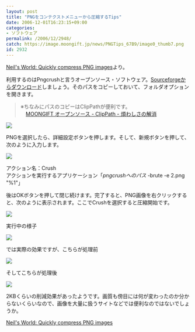 ```yaml
---
layout: post
title: "PNGをコンテクストメニューから圧縮するTips"
date: 2006-12-01T16:23:15+09:00
categories:
- ソフトウェア
permalink: /2006/12/2948/
catch: https://image.moongift.jp/news/PNGTips_67B9/image0_thumb7.png
id: 2932
---
```

[Neil's World: Quickly compress PNG images](http://www.neilturner.me.uk/2005/Feb/05/quickly_compress_png_images.html)より。

 

利用するのはPngcrushと言うオープンソース・ソフトウェア。[Sourceforgeからダウンロード](http://sourceforge.net/project/showfiles.php?group_id=1689&package_id=6641&release_id=100821)しましょう。そのパスをコピーしておいて、フォルダオプションを開きます。

 

> ※ちなみにパスのコピーはClipPathが便利です。  
> 　[MOONGIFT オープンソース - ClipPath - 煩わしさの解消](http://fw.moongift.jp/intro/i-2225.html)

[![](https://image.moongift.jp/news/PNGTips_67B9/image0_thumb2.png)](https://image.moongift.jp/news/PNGTips_67B9/image06.png) 

PNGを選択したら、詳細設定ボタンを押します。そして、新規ボタンを押して、次のように入力します。

 

[![](https://image.moongift.jp/news/PNGTips_67B9/image0_thumb3.png)](https://image.moongift.jp/news/PNGTips_67B9/image09.png)

 

アクション名：Crush  
アクションを実行するアプリケーション「_pngcrushへのパス_ -brute -e 2.png "%1"」

 

後はOKボタンを押して閉じ続けます。完了すると、PNG画像を右クリックすると、次のように表示されます。ここでCrushを選択すると圧縮開始です。

 

[![](https://image.moongift.jp/news/PNGTips_67B9/image010.png)](https://image.moongift.jp/news/PNGTips_67B9/image011.png)

 

実行中の様子

 

 

[![](https://image.moongift.jp/news/PNGTips_67B9/image0_thumb7.png)](https://image.moongift.jp/news/PNGTips_67B9/image017.png)

 

では実際の効果ですが、こちらが処理前

 

[![](https://image.moongift.jp/news/PNGTips_67B9/image018.png)](https://image.moongift.jp/news/PNGTips_67B9/image019.png)

 

そしてこちらが処理後

 

[![](https://image.moongift.jp/news/PNGTips_67B9/image020.png)](https://image.moongift.jp/news/PNGTips_67B9/image021.png)

 

2KBくらいの削減効果があったようです。画質も傍目には何が変わったのか分からないくらいなので、画像を大量に扱うサイトなどでは便利なのではないでしょうか。

 

[Neil's World: Quickly compress PNG images](http://www.neilturner.me.uk/2005/Feb/05/quickly_compress_png_images.html)

